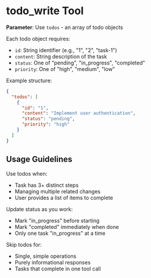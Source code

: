 # todo_write Tool

**Parameter**: Use `todos` - an array of todo objects

Each todo object requires:

- `id`: String identifier (e.g., "1", "2", "task-1")
- `content`: String description of the task
- `status`: One of "pending", "in_progress", "completed"
- `priority`: One of "high", "medium", "low"

Example structure:

```json
{
  "todos": [
    {
      "id": "1",
      "content": "Implement user authentication",
      "status": "pending",
      "priority": "high"
    }
  ]
}
```

## Usage Guidelines

Use todos when:

- Task has 3+ distinct steps
- Managing multiple related changes
- User provides a list of items to complete

Update status as you work:

- Mark "in_progress" before starting
- Mark "completed" immediately when done
- Only one task "in_progress" at a time

Skip todos for:

- Single, simple operations
- Purely informational responses
- Tasks that complete in one tool call
